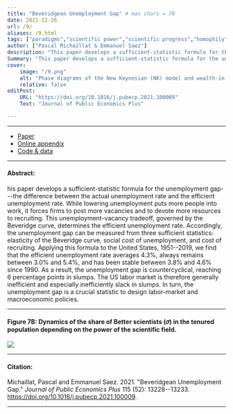 ```yaml
---
title: "Beveridgean Unemployment Gap" # max chars = 70
date: 2021-12-26
url: /9/
aliases: /9.html
tags: ["paradigms","scientific power","scientific progress","homophily","metascience"]
author: ["Pascal Michaillat & Emmanuel Saez"]
description: "This paper develops a sufficient-statistic formula for the unemployment gap based on the Beveridge curve. The US gap is countercyclical and often positive." # max chars = 155
Summary: "This paper develops a sufficient-statistic formula for the unemployment gap based on the Beveridge curve. The unemployment gap in the United States is positive most of the time and is countercyclical." # max chars = 290
cover:
    image: "/9.png"
    alt: "Phase diagrams of the New Keynesian (NK) model and wealth-in-the-utility New Keynesian (WUNK) model, in normal times and at the zero lower bound (ZLB)"
    relative: false
editPost:
    URL: "https://doi.org/10.1016/j.pubecp.2021.100009"
    Text: "Journal of Public Economics Plus"

---
```


---

<!-- #### Files: -->

- [Paper](/9.pdf)
- [Online appendix](/9a.pdf)
- [Code & data](https://github.com/pmichaillat/unemployment-gap)

---

#### Abstract:

his paper develops a sufficient-statistic formula for the unemployment gap---the difference between the actual unemployment rate and the efficient unemployment rate. While lowering unemployment puts more people into work, it forces firms to post more vacancies and to devote more resources to recruiting. This unemployment-vacancy tradeoff, governed by the Beveridge curve, determines the efficient unemployment rate. Accordingly, the unemployment gap can be measured from three sufficient statistics: elasticity of the Beveridge curve, social cost of unemployment, and cost of recruiting. Applying this formula to the United States, 1951--2019, we find that the efficient unemployment rate averages 4.3%, always remains between 3.0% and 5.4%, and has been stable between 3.8% and 4.6% since 1990. As a result, the unemployment gap is countercyclical, reaching 6 percentage points in slumps. The US labor market is therefore generally inefficient and especially inefficiently slack in slumps. In turn, the unemployment gap is a crucial statistic to design labor-market and macroeconomic policies.

---

#### Figure 7B:  Dynamics of the share of Better scientists (𝜎) in the tenured population depending on the power of the scientific field.

![](/9.png)

---

#### Citation:

Michaillat, Pascal and Emmanuel Saez. 2021. "Beveridgean Unemployment Gap." *Journal of Public Economics Plus* 115 (52): 13228--13233. https://doi.org/10.1016/j.pubecp.2021.100009.

---

